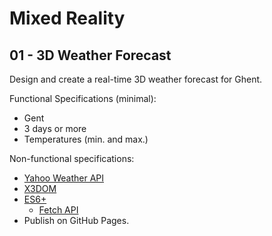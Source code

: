 Mixed Reality
=============

01 - 3D Weather Forecast
------------------------

Design and create a real-time 3D weather forecast for Ghent.

Functional Specifications (minimal):

- Gent
- 3 days or more
- Temperatures (min. and max.)

Non-functional specifications:

- [Yahoo Weather API](https://developer.yahoo.com/weather/)
- [X3DOM](https://www.x3dom.org/)
- [ES6+](https://developer.mozilla.org/en-US/docs/Web/JavaScript)
  - [Fetch API](https://developer.mozilla.org/en-US/docs/Learn/JavaScript/Client-side_web_APIs/Fetching_data#Fetch)
- Publish on GitHub Pages.